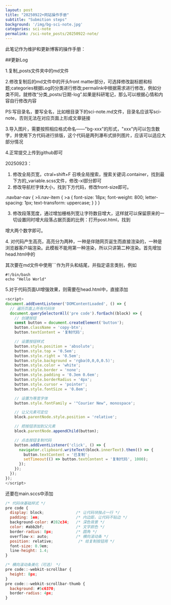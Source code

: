 ```yaml
---
layout: post
title: "20250922+网站操作手册"
subtitle: "Submition steps"
background: '/img/bg-sci-note.jpg'
categories: sci-note
permalink: /sci-note_posts/20250922-note/
---
```

此笔记作为维护和更新博客的操作手册：

##更新Log

1.复制_posts文件夹中的md文件

2.修改复制后的md文件中的开头front matter部分，可选择修改副标题和标题;categories根据Log的分类进行修改;permalink中根据需求进行修改，例如分类不同，就修改“分类_posts/日期-log”.如果是科研笔记，那么可以根据心情和内容自行修改内容

PS:写目录名，要写全名，比如根目录下的sci-note.md文件，目录名应该写sci-note，否则无法在对应页面上形成文章链接

3.导入图片，需要按照相应格式命名——"bg-xxx"的形式，"xxx"内可以包含数字，并使用下方代码进行排版，这个代码是两列瀑布式排列图片，应该可以适应大部分情况

4.正常提交上传到github即可


20250923：

1. 修改全局页宽，ctral+shift+F 召唤全局搜索，搜索关键词.container，找到最下方的_variable.scss文件，修改-xl部分即可
2. 修改导航栏字体大小，找到下方代码，修改front-size即可。    

.navbar-nav {
        >li.nav-item {
            >a {
                font-size: 18px;
                font-weight: 800;
                letter-spacing: 1px;
                text-transform: uppercase;
            }
        }
    }

3. 修改段落宽度，通过增加栅格列宽让字符数目增大，这样就可以保留原来的一切设置同时增大段落占据页面的比例：打开post.html，找到

<div class="col-lg-8 col-md-10 mx-auto">

增大两个数字即可。

<p>
4. 对代码产生高亮，高亮分为两种，一种是伴随网页诞生而直接渲染的，一种是浏览器客户端渲染。此模板不能用第一种渲染，所以只讲第二种渲染。首先增加head.html中的
  <!-- highlight.js 样式 -->
  <link rel="stylesheet" href="https://cdnjs.cloudflare.com/ajax/libs/highlight.js/11.9.0/styles/atom-one-dark.min.css">

<!-- highlight.js 脚本 -->
  <script src="https://cdnjs.cloudflare.com/ajax/libs/highlight.js/11.9.0/highlight.min.js"></script>
  <script>hljs.highlightAll();</script>

其次要在md文件中使用```作为开头和结尾，并指定语言类别，例如

```shell
#!/bin/bash
echo "Hello World"
```
</p>
<p>
5.对于代码页面UI增强效果，则需要在head.html中，直接添加

```javascript
<script>
document.addEventListener('DOMContentLoaded', () => {
  // 遍历页面上所有代码块
  document.querySelectorAll('pre code').forEach((block) => {
    // 创建按钮
    const button = document.createElement('button');
    button.className = 'copy-btn';
    button.textContent = '复制代码';

    // 设置按钮样式
    button.style.position = 'absolute';
    button.style.top = '0.5em';
    button.style.right = '0.5em';
    button.style.background = 'rgba(0,0,0,0.5)';
    button.style.color = 'white';
    button.style.border = 'none';
    button.style.padding = '0.3em 0.6em';
    button.style.borderRadius = '4px';
    button.style.cursor = 'pointer';
    button.style.fontSize = '0.8em';

    // 设置为等宽字体
    button.style.fontFamily = '"Courier New", monospace';

    // 让父元素可定位
    block.parentNode.style.position = 'relative';

    // 把按钮添加到父元素
    block.parentNode.appendChild(button);

    // 点击按钮复制代码
    button.addEventListener('click', () => {
      navigator.clipboard.writeText(block.innerText).then(() => {
        button.textContent = '已复制';
        setTimeout(() => button.textContent = '复制代码', 1000);
      });
    });
  });
});
</script>

```

还要在main.sccs中添加

```javascript
/* 代码块基础样式 */
pre code {
  display: block;              /* 让代码块独占一行 */
  padding: 1em;                /* 内边距，让代码不贴边 */
  background-color: #282c34;   /* 深色背景 */
  color: #abb2bf;              /* 文字颜色 */
  border-radius: 8px;          /* 圆角 */
  overflow-x: auto;            /* 横向滚动条 */
  position: relative;           /* 给复制按钮用 */
  font-size: 0.9em;
  line-height: 1.4;
}

/* 横向滚动条美化（可选） */
pre code::-webkit-scrollbar {
  height: 8px;
}
pre code::-webkit-scrollbar-thumb {
  background: #5c6370;
  border-radius: 4px;
}

```


















<!-- <div style="
  column-count: 2;
  column-gap: 5px;
  max-width: 700px;
  margin: 0 auto;
">
  <img src="/img/bg-run.jpg" style="width:100%; margin-bottom:5px;">
  <img src="/img/bg-run1.jpg" style="width:100%; margin-bottom:5px;">
  <img src="/img/bg-run2.jpg" style="width:100%; margin-bottom:5px;">
  <img src="/img/bg-run3.jpg" style="width:100%; margin-bottom:5px;">
  <img src="/img/bg-run4.jpg" style="width:100%; margin-bottom:5px;">
</div>
-->
